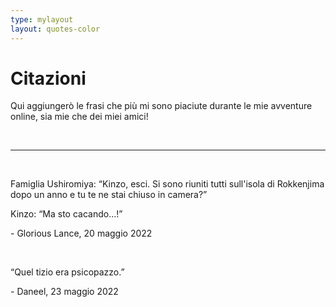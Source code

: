 ```yaml
---
type: mylayout
layout: quotes-color
---
```


# Citazioni

Qui aggiungerò le frasi che più mi sono piaciute durante le mie avventure online, sia mie che dei miei amici!

&nbsp;

<hr>

&nbsp;

Famiglia Ushiromiya: “Kinzo, esci. Si sono riuniti tutti sull'isola di Rokkenjima dopo un anno e tu te ne stai chiuso in camera?”

Kinzo: “Ma sto cacando...!”
<p class="right">- Glorious Lance, 20 maggio 2022</p>

&nbsp;

“Quel tizio era psicopazzo.”
<p class="right">- Daneel, 23 maggio 2022</p>
